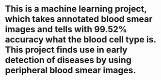 # This is a machine learning project, which takes annotated blood smear images and tells with 99.52% accuracy what the blood cell type is. This project finds use in early detection of diseases by using peripheral blood smear images.
